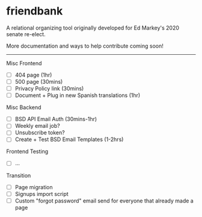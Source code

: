 # friendbank

A relational organizing tool originally developed for Ed Markey's 2020 senate re-elect.

More documentation and ways to help contribute coming soon!

----

Misc Frontend
- [ ] 404 page (1hr)
- [ ] 500 page (30mins)
- [ ] Privacy Policy link (30mins)
- [ ] Document + Plug in new Spanish translations (1hr)

Misc Backend
- [ ] BSD API Email Auth (30mins-1hr)
- [ ] Weekly email job?
- [ ] Unsubscribe token?
- [ ] Create + Test BSD Email Templates (1-2hrs)

Frontend Testing
- [ ] ...

Transition
- [ ] Page migration
- [ ] Signups import script
- [ ] Custom "forgot password" email send for everyone that already made a page
